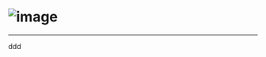 # ![image](https://user-images.githubusercontent.com/90931685/177762448-8d6aeb42-38f5-419b-ab47-73c76d95bcba.png)
___________________________________
ddd




